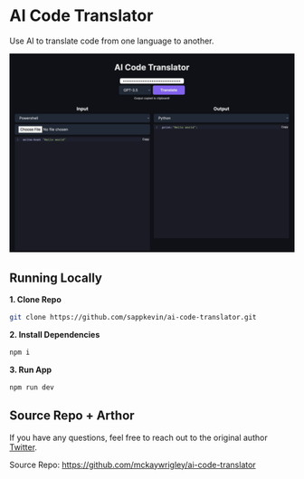 # AI Code Translator

Use AI to translate code from one language to another.

![AI Code Translator](./public/screenshot.png)

## Running Locally

**1. Clone Repo**

```bash
git clone https://github.com/sappkevin/ai-code-translator.git
```

**2. Install Dependencies**

```bash
npm i
```

**3. Run App**

```bash
npm run dev
```

## Source Repo + Arthor

If you have any questions, feel free to reach out to the original author [Twitter](https://twitter.com/mckaywrigley).

Source Repo:
https://github.com/mckaywrigley/ai-code-translator
